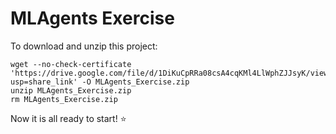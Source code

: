 # MLAgents Exercise

To download and unzip this project:

```
wget --no-check-certificate 'https://drive.google.com/file/d/1DiKuCpRRa08csA4cqKMl4LlWphZJJsyK/view?usp=share_link' -O MLAgents_Exercise.zip
unzip MLAgents_Exercise.zip
rm MLAgents_Exercise.zip
```

Now it is all ready to start! ⭐


